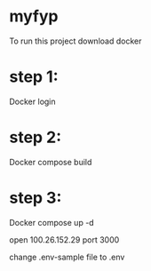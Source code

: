 # myfyp
To run this project download docker
# step 1:
Docker login
# step 2:
Docker compose build 
# step 3:
Docker compose up -d


open 100.26.152.29 port 3000


change .env-sample file to .env 
